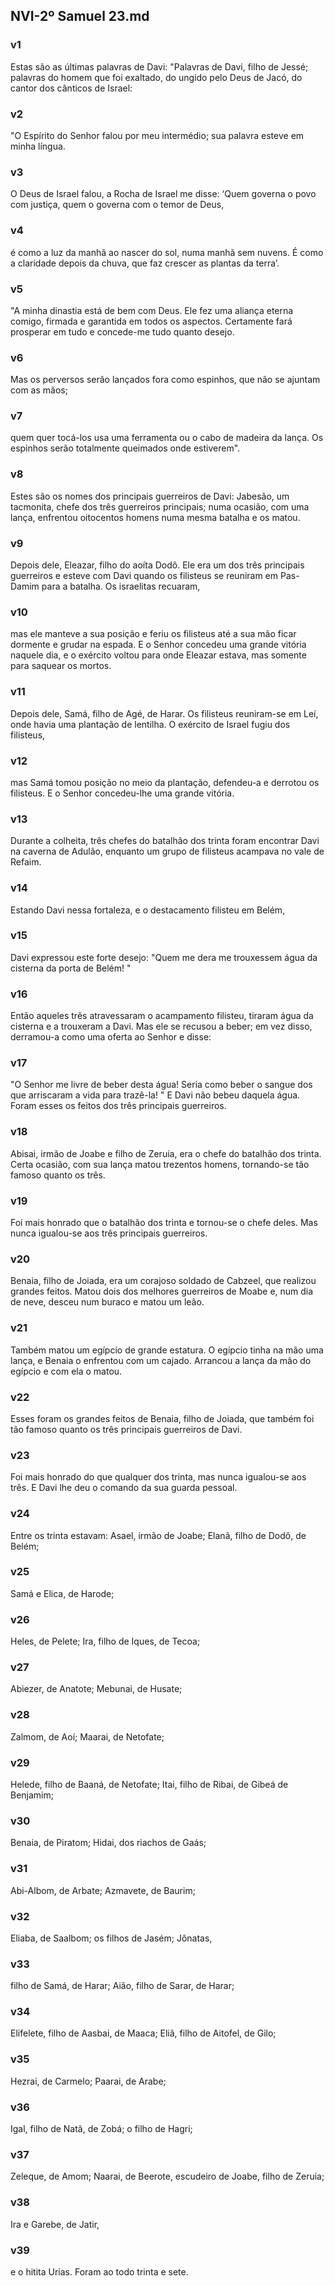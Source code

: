 ## NVI-2º Samuel 23.md
### v1
 Estas são as últimas palavras de Davi: "Palavras de Davi, filho de Jessé; palavras do homem que foi exaltado, do ungido pelo Deus de Jacó, do cantor dos cânticos de Israel:
### v2
 "O Espírito do Senhor falou por meu intermédio; sua palavra esteve em minha língua.
### v3
 O Deus de Israel falou, a Rocha de Israel me disse: ‘Quem governa o povo com justiça, quem o governa com o temor de Deus,
### v4
 é como a luz da manhã ao nascer do sol, numa manhã sem nuvens. É como a claridade depois da chuva, que faz crescer as plantas da terra’.
### v5
 "A minha dinastia está de bem com Deus. Ele fez uma aliança eterna comigo, firmada e garantida em todos os aspectos. Certamente fará prosperar em tudo e concede-me tudo quanto desejo.
### v6
 Mas os perversos serão lançados fora como espinhos, que não se ajuntam com as mãos;
### v7
 quem quer tocá-los usa uma ferramenta ou o cabo de madeira da lança. Os espinhos serão totalmente queimados onde estiverem".
### v8
 Estes são os nomes dos principais guerreiros de Davi: Jabesão, um tacmonita, chefe dos três guerreiros principais; numa ocasião, com uma lança, enfrentou oitocentos homens numa mesma batalha e os matou.
### v9
 Depois dele, Eleazar, filho do aoíta Dodô. Ele era um dos três principais guerreiros e esteve com Davi quando os filisteus se reuniram em Pas-Damim para a batalha. Os israelitas recuaram,
### v10
 mas ele manteve a sua posição e feriu os filisteus até a sua mão ficar dormente e grudar na espada. E o Senhor concedeu uma grande vitória naquele dia, e o exército voltou para onde Eleazar estava, mas somente para saquear os mortos.
### v11
 Depois dele, Samá, filho de Agé, de Harar. Os filisteus reuniram-se em Leí, onde havia uma plantação de lentilha. O exército de Israel fugiu dos filisteus,
### v12
 mas Samá tomou posição no meio da plantação, defendeu-a e derrotou os filisteus. E o Senhor concedeu-lhe uma grande vitória.
### v13
 Durante a colheita, três chefes do batalhão dos trinta foram encontrar Davi na caverna de Adulão, enquanto um grupo de filisteus acampava no vale de Refaim.
### v14
 Estando Davi nessa fortaleza, e o destacamento filisteu em Belém,
### v15
 Davi expressou este forte desejo: "Quem me dera me trouxessem água da cisterna da porta de Belém! "
### v16
 Então aqueles três atravessaram o acampamento filisteu, tiraram água da cisterna e a trouxeram a Davi. Mas ele se recusou a beber; em vez disso, derramou-a como uma oferta ao Senhor e disse:
### v17
 "O Senhor me livre de beber desta água! Seria como beber o sangue dos que arriscaram a vida para trazê-la! " E Davi não bebeu daquela água. Foram esses os feitos dos três principais guerreiros.
### v18
 Abisai, irmão de Joabe e filho de Zeruia, era o chefe do batalhão dos trinta. Certa ocasião, com sua lança matou trezentos homens, tornando-se tão famoso quanto os três.
### v19
 Foi mais honrado que o batalhão dos trinta e tornou-se o chefe deles. Mas nunca igualou-se aos três principais guerreiros.
### v20
 Benaia, filho de Joiada, era um corajoso soldado de Cabzeel, que realizou grandes feitos. Matou dois dos melhores guerreiros de Moabe e, num dia de neve, desceu num buraco e matou um leão.
### v21
 Também matou um egípcio de grande estatura. O egípcio tinha na mão uma lança, e Benaia o enfrentou com um cajado. Arrancou a lança da mão do egípcio e com ela o matou.
### v22
 Esses foram os grandes feitos de Benaia, filho de Joiada, que também foi tão famoso quanto os três principais guerreiros de Davi.
### v23
 Foi mais honrado do que qualquer dos trinta, mas nunca igualou-se aos três. E Davi lhe deu o comando da sua guarda pessoal.
### v24
 Entre os trinta estavam: Asael, irmão de Joabe; Elanã, filho de Dodô, de Belém;
### v25
 Samá e Elica, de Harode;
### v26
 Heles, de Pelete; Ira, filho de Iques, de Tecoa;
### v27
 Abiezer, de Anatote; Mebunai, de Husate;
### v28
 Zalmom, de Aoí; Maarai, de Netofate;
### v29
 Helede, filho de Baaná, de Netofate; Itai, filho de Ribai, de Gibeá de Benjamim;
### v30
 Benaia, de Piratom; Hidai, dos riachos de Gaás;
### v31
 Abi-Albom, de Arbate; Azmavete, de Baurim;
### v32
 Eliaba, de Saalbom; os filhos de Jasém; Jônatas,
### v33
 filho de Samá, de Harar; Aião, filho de Sarar, de Harar;
### v34
 Elifelete, filho de Aasbai, de Maaca; Eliã, filho de Aitofel, de Gilo;
### v35
 Hezrai, de Carmelo; Paarai, de Arabe;
### v36
 Igal, filho de Natã, de Zobá; o filho de Hagri;
### v37
 Zeleque, de Amom; Naarai, de Beerote, escudeiro de Joabe, filho de Zeruia;
### v38
 Ira e Garebe, de Jatir,
### v39
 e o hitita Urias. Foram ao todo trinta e sete.
